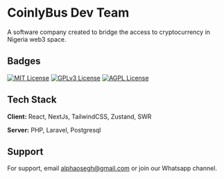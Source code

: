 
# CoinlyBus Dev Team

A software company created to bridge the access to cryptocurrency in Nigeria web3 space.

## Badges

[![MIT License](https://img.shields.io/badge/License-MIT-green.svg)](https://choosealicense.com/licenses/mit/)
[![GPLv3 License](https://img.shields.io/badge/License-GPL%20v3-yellow.svg)](https://opensource.org/licenses/)
[![AGPL License](https://img.shields.io/badge/license-AGPL-blue.svg)](http://www.gnu.org/licenses/agpl-3.0)


## Tech Stack

**Client:** React, NextJs, TailwindCSS, Zustand, SWR

**Server:** PHP, Laravel, Postgresql


## Support

For support, email alphaosegh@gmail.com or join our Whatsapp channel.

